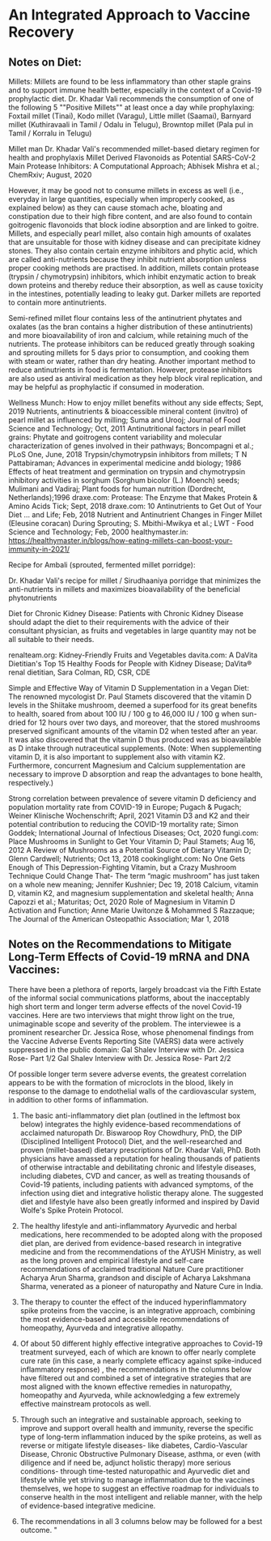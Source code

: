# An Integrated Approach to Vaccine Recovery

## Notes on Diet: 
 
Millets:
Millets are found to be less inflammatory than other staple grains and to support immune health better, especially in the context of a Covid-19 prophylactic diet. Dr. Khadar Vali recommends the consumption of one of the following 5 ""Positive Millets"" at least once a day while prophylaxing:
Foxtail millet (Tinai), Kodo millet (Varagu), Little millet (Saamai), Barnyard millet (Kuthiravaali in Tamil / Odalu in Telugu), Browntop millet (Pala pul in Tamil / Korralu in Telugu)

Millet man Dr. Khadar Vali's recommended millet-based dietary regimen for health and prophylaxis
Millet Derived Flavonoids as Potential SARS-CoV-2 Main Protease Inhibitors: A Computational Approach; Abhisek Mishra et al.; ChemRxiv; August, 2020

However, it may be good not to consume millets in excess as well (i.e., everyday in large quantities, especially when improperly cooked, as explained below) as they can cause stomach ache, bloating and constipation due to their high fibre content, and are also found to contain goitrogenic flavonoids that block iodine absorption and are linked to goitre. Millets, and especially pearl millet, also contain high amounts of oxalates that are unsuitable for those with kidney disease and can precipitate kidney stones. They also contain certain enzyme inhibitors and phytic acid, which are called anti-nutrients because they inhibit nutrient absorption unless proper cooking methods are practised. In addition, millets contain protease (trypsin / chymotrypsin) inhibitors, which inhibit enzymatic action to break down proteins and thereby reduce their absorption, as well as cause toxicity in the intestines, potentially leading to leaky gut. Darker millets are reported to contain more antinutrients.

Semi-refined millet flour contains less of the antinutrient phytates and oxalates (as the bran contains a higher distribution of these antinutrients) and more bioavailability of iron and calcium, while retaining much of the nutrients. The protease inhibitors can be reduced greatly through soaking and sprouting millets for 5 days prior to consumption, and cooking them with steam or water, rather than dry heating. Another important method to reduce antinutrients in food is fermentation. However, protease inhibitors are also used as antiviral medication as they help block viral replication, and may be helpful as prophylactic if consumed in moderation.

Wellness Munch: How to enjoy millet benefits without any side effects; Sept, 2019
Nutrients, antinutrients & bioaccessible mineral content (invitro) of pearl millet as influenced by milling; Suma and Urooj; Journal of Food Science and Technology; Oct, 2011
Antinutritional factors in pearl millet grains: Phytate and goitrogens content variability and molecular characterization of genes involved in their pathways; Boncompagni et al.; PLoS One, June, 2018
Trypsin/chymotrypsin inhibitors from millets; T N Pattabiraman; Advances in experimental medicine andd biology; 1986
Effects of heat treatment and germination on trypsin and chymotrypsin inhibitory activities in sorghum (Sorghum bicolor (L.) Moench) seeds; Mulimani and Vadiraj; Plant foods for human nutrition (Dordrecht, Netherlands);1996
draxe.com: Protease: The Enzyme that Makes Protein & Amino Acids Tick; Sept, 2018
draxe.com: 10 Antinutrients to Get Out of Your Diet … and Life; Feb, 2018
Nutrient and Antinutrient Changes in Finger Millet (Eleusine coracan) During Sprouting; S. Mbithi-Mwikya et al.; LWT - Food Science and Technology; Feb, 2000 
healthymaster.in: https://healthymaster.in/blogs/how-eating-millets-can-boost-your-immunity-in-2021/

Recipe for Ambali (sprouted, fermented millet porridge):

Dr. Khadar Vali's recipe for millet / Sirudhaaniya porridge that minimizes the anti-nutrients in millets and maximizes bioavailability of the beneficial phytonutrients

Diet for Chronic Kidney Disease:
Patients with Chronic Kidney Disease should adapt the diet to their requirements with the advice of their consultant physician, as fruits and vegetables in large quantity may not be all suitable to their needs.

renalteam.org: Kidney-Friendly Fruits and Vegetables
davita.com: A DaVita Dietitian's Top 15 Healthy Foods for People with Kidney Disease; DaVita® renal dietitian, Sara Colman, RD, CSR, CDE

Simple and Effective Way of Vitamin D Supplementation in a Vegan Diet:
The renowned mycologist Dr. Paul Stamets discovered that the vitamin D levels in the Shiitake mushroom, deemed a superfood for its great benefits to health, soared from about 100 IU / 100 g to 46,000 IU / 100 g when sun-dried for 12 hours over two days, and moreover, that the stored mushrooms preserved significant amounts of the vitamin D2 when tested after an year. It was also discovered that the vitamin D thus produced was as bioavailable as D intake through nutraceutical supplements. (Note: When supplementing vitamin D, it is also important to supplement also with vitamin K2. Furthermore, concurrent Magnesium and Calcium supplementation are necessary to improve D absorption and reap the advantages to bone health, respectively.)

Strong correlation between prevalence of severe vitamin D deficiency and population mortality rate from COVID-19 in Europe; Pugach & Pugach; Weiner Klinische Wochenschrift; April, 2021
Vitamin D3 and K2 and their potential contribution to reducing the COVID-19 mortality rate; Simon Goddek; International Journal of Infectious Diseases; Oct, 2020
fungi.com: Place Mushrooms in Sunlight to Get Your Vitamin D; Paul Stamets; Aug 16, 2012
A Review of Mushrooms as a Potential Source of Dietary Vitamin D; Glenn Cardwell; Nutrients; Oct 13, 2018
cookinglight.com: No One Gets Enough of This Depression-Fighting Vitamin, but a Crazy Mushroom Technique Could Change That- The term “magic mushroom” has just taken on a whole new meaning; Jennifer Kushnier; Dec 19, 2018
Calcium, vitamin D, vitamin K2, and magnesium supplementation and skeletal health; Anna Capozzi et al.; Maturitas; Oct, 2020
Role of Magnesium in Vitamin D Activation and Function; Anne Marie Uwitonze & Mohammed S Razzaque; The Journal of the American Osteopathic Association; Mar 1, 2018


## Notes on the Recommendations to Mitigate Long-Term Effects of Covid-19 mRNA and DNA Vaccines: 

There have been a plethora of reports, largely broadcast via the Fifth Estate of the informal social communications platforms, about the inacceptably high short term and longer term adverse effects of the novel Covid-19 vaccines. Here are two interviews that might throw light on the true, unimaginable scope and severity of the problem. The interviewee is a prominent researcher Dr. Jessica Rose, whose phenomenal findings from the Vaccine Adverse Events Reporting Site (VAERS) data were actively suppressed in the public domain:
Gal Shalev Interview with Dr. Jessica Rose- Part 1/2
Gal Shalev Interview with Dr. Jessica Rose- Part 2/2

Of possible longer term severe adverse events, the greatest correlation appears to be with the formation of microclots in the blood, likely in response to the damage to endothelial walls of the cardiovascular system, in addition to other forms of inflammation.

1. The basic anti-inflammatory diet plan (outlined in the leftmost box below) integrates the highly evidence-based recommendations of acclaimed naturopath Dr. Biswaroop Roy Chowdhury, PhD, the DIP (Disciplined Intelligent Protocol) Diet, and the well-researched and proven (millet-based) dietary prescriptions of Dr. Khadar Vali, PhD. Both physicians have amassed a reputation for healing thousands of patients of otherwise intractable and debilitating chronic and lifestyle diseases, including diabetes, CVD and cancer, as well as treating thousands of Covid-19 patients, including patients with advanced symptoms, of the infection using diet and integrative holistic therapy alone. The suggested diet and lifestyle have also been greatly informed and inspired by David Wolfe's Spike Protein Protocol.

2. The healthy lifestyle and anti-inflammatory Ayurvedic and herbal medications, here recommended to be adopted along with the proposed diet plan, are derived from evidence-based research in integrative medicine and from the recommendations of the AYUSH Ministry, as well as the long proven and empirical lifestyle and self-care recommendations of acclaimed traditional Nature Cure practitioner Acharya Arun Sharma, grandson and disciple of Acharya Lakshmana Sharma, venerated as a pioneer of naturopathy and Nature Cure in India.

3. The therapy to counter the effect of the induced hyperinflammatory spike proteins from the vaccine, is an integrative approach, combining the most evidence-based and accessible recommendations of homeopathy, Ayurveda and integrative allopathy.

4. Of about 50 different highly effective integrative approaches to Covid-19 treatment surveyed, each of which are known to offer nearly complete cure rate (in this case, a nearly complete efficacy against spike-induced inflammatory response) , the recommendations in the columns below have filtered out and combined a set of integrative strategies that are most aligned with the known effective remedies in naturopathy, homeopathy and Ayurveda, while acknowledging a few extremely effective mainstream protocols as well.

5. Through such an integrative and sustainable approach, seeking to improve and support overall health and immunity, reverse the specific type of long-term inflammation induced by the spike proteins, as well as reverse or mitigate lifestyle diseases- like diabetes, Cardio-Vascular Disease, Chronic Obstructive Pulmonary Disease, asthma, or even (with diligence and if need be, adjunct holistic therapy) more serious conditions- through time-tested naturopathic and Ayurvedic diet and lifestyle while yet striving to manage inflammation due to the vaccines themselves, we hope to suggest an effective roadmap for individuals to conserve health in the most intelligent and reliable manner, with the help of evidence-based integrative medicine.

6. The recommendations in all 3 columns below may be followed for a best outcome.
"													
													
													
													
													
													
													
													
													
													
													
													
													
													
													
													
													
													
													
													
													
													
													
													
													
													
													
													
													
													
													
													
													
													
													
													
													
													
													
													
													
													
													
													
													
													
													
													
													
													
													
													
													
													
													
													
													
													
													
													
													
													
													
													
													
													
													
													
													
													
													
													